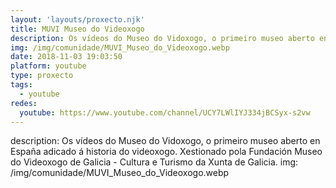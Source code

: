 ```yaml
---
layout: 'layouts/proxecto.njk'
title: MUVI Museo do Videoxogo
description: Os vídeos do Museo do Vidoxogo, o primeiro museo aberto en España adicado á historia do videoxogo. Xestionado pola Fundación Museo do Videoxogo de Galicia - Cultura e Turismo da Xunta de Galicia.
img: /img/comunidade/MUVI_Museo_do_Videoxogo.webp
date: 2018-11-03 19:03:50
platform: youtube
type: proxecto
tags:
  - youtube
redes:
  youtube: https://www.youtube.com/channel/UCY7LWlIYJ334jBCSyx-s2vw
---
```

description: Os vídeos do Museo do Vidoxogo, o primeiro museo aberto en España adicado á historia do videoxogo. Xestionado pola Fundación Museo do Videoxogo de Galicia - Cultura e Turismo da Xunta de Galicia.
img: /img/comunidade/MUVI_Museo_do_Videoxogo.webp
